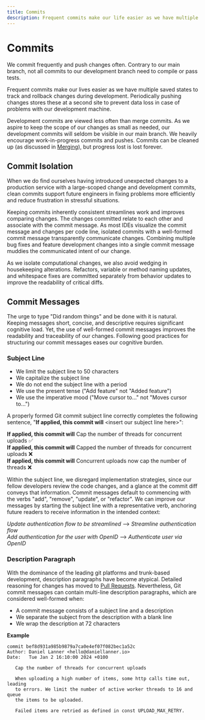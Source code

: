 ```yaml
---
title: Commits
description: Frequent commits make our life easier as we have multiple saved states to track and rollback changes during development. Periodically pushing changes stores these at a second site to prevent data loss in case of problems with our development machine.
---
```


# Commits

We commit frequently and push changes often. Contrary to our main branch, not all commits to our development branch need to compile or pass tests.

Frequent commits make our lives easier as we have multiple saved states to track and rollback changes during development. Periodically pushing changes stores these at a second site to prevent data loss in case of problems with our development machine.

Development commits are viewed less often than merge commits. As we aspire to keep the scope of our changes as small as needed, our development commits will seldom be visible in our main branch. We heavily encourage work-in-progress commits and pushes. Commits can be cleaned up (as discussed in [Merging]()), but progress lost is lost forever.

## Commit Isolation

When we do find ourselves having introduced unexpected changes to a production service with a large-scoped change and development commits, clean commits support future engineers in fixing problems more efficiently and reduce frustration in stressful situations.

Keeping commits inherently consistent streamlines work and improves comparing changes. The changes committed relate to each other and associate with the commit message. As most IDEs visualize the commit message and changes per code line, isolated commits with a well-formed commit message transparently communicate changes. Combining multiple bug fixes and feature development changes into a single commit message muddies the communicated intent of our change.

As we isolate computational changes, we also avoid wedging in housekeeping alterations. Refactors, variable or method naming updates, and whitespace fixes are committed separately from behavior updates to improve the readability of critical diffs.

## Commit Messages

The urge to type "Did random things" and be done with it is natural. Keeping messages short, concise, and descriptive requires significant cognitive load. Yet, the use of well-formed commit messages improves the readability and traceability of our changes. Following good practices for structuring our commit messages eases our cognitive burden.

### Subject Line

- We limit the subject line to 50 characters
- We capitalize the subject line
- We do not end the subject line with a period
- We use the present tense ("Add feature" not "Added feature")
- We use the imperative mood ("Move cursor to…" not "Moves cursor to…")

A properly formed Git commit subject line <!-- vale write-good.Weasel = NO -->correctly<!-- vale write-good.Weasel = YES --> completes the following sentence, "**If applied, this commit will** <insert our subject line here\>":

**If applied, this commit will** Cap the number of threads for concurrent uploads ✅  
**If applied, this commit will** Capped the number of threads for concurrent uploads ❌  
**If applied, this commit will** Concurrent uploads now cap the number of threads ❌  

Within the subject line, we disregard implementation strategies, since our fellow developers review the code changes, and a glance at the commit diff conveys that information. Commit messages default to commencing with the verbs "add", "remove", "update", or "refactor". We can improve our messages by starting the subject line with a representative verb, anchoring future readers to receive information in the intended context:

*Update authentication flow to be streamlined* --> *Streamline authentication flow*  
*Add authentication for the user with OpenID* --> *Authenticate user via OpenID*  

### Description Paragraph

With the dominance of the leading git platforms and trunk-based development, description paragraphs have become atypical. Detailed reasoning for changes has moved to [Pull Requests](). Nevertheless, Git commit messages can contain multi-line description paragraphs, which are considered well-formed when:

- A commit message consists of a subject line and a description
- We separate the subject from the description with a blank line
- We wrap the description at 72 characters

**Example**

```
commit bef8d931a985b9879a7ca0e4ef07f082bec1a52c
Author: Daniel Lanner <hello@daniellanner.io>
Date:   Tue Jan 2 16:10:00 2024 +0100

   Cap the number of threads for concurrent uploads

   When uploading a high number of items, some http calls time out, leading
   to errors. We limit the number of active worker threads to 16 and queue
   the items to be uploaded.

   Failed items are retried as defined in const UPLOAD_MAX_RETRY.

```
